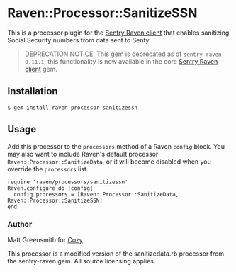 # Raven::Processor::SanitizeSSN

This is a processor plugin for the [Sentry Raven client](https://github.com/getsentry/raven-ruby) that enables sanitizing Social Security numbers from data sent to Senty.

> DEPRECATION NOTICE: This gem is deprecated as of `sentry-raven 0.11.1`; this functionality is now available in the core [Sentry Raven client](https://github.com/getsentry/raven-ruby) gem.

## Installation

    $ gem install raven-processor-sanitizessn

## Usage

Add this processor to the `processors` method of a Raven `config` block. You may also want to include Raven's default processor `Raven::Processor::SanitizeData`, or it will become disabled when you override the `processors` list.

```
require 'raven/processors/sanitizessn'
Raven.configure do |config|
  config.processors = [Raven::Processor::SanitizeData, Raven::Processor::SanitizeSSN]
end
```

### Author

Matt Greensmith for [Cozy](http://www.cozy.co)

This processor is a modified version of the sanitizedata.rb processor from the sentry-raven gem. All source licensing applies.